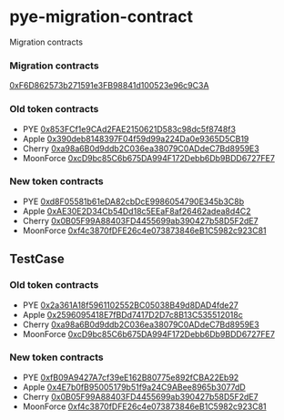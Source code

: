 # pye-migration-contract
Migration contracts

### Migration contracts
[0xF6D862573b271591e3FB98841d100523e96c9C3A](https://bscscan.com/address/0xF6D862573b271591e3FB98841d100523e96c9C3A)

### Old token contracts
- PYE [0x853FCf1e9CAd2FAE2150621D583c98dc5f8748f3](https://bscscan.com/address/0x853FCf1e9CAd2FAE2150621D583c98dc5f8748f3)
- Apple [0x390deb8148397F04f59d99a224Da0e9365D5CB19](https://bscscan.com/address/0x390deb8148397F04f59d99a224Da0e9365D5CB19)
- Cherry [0xa98a6B0d9ddb2C036ea38079C0ADdeC7Bd8959E3](https://bscscan.com/address/0xa98a6B0d9ddb2C036ea38079C0ADdeC7Bd8959E3)
- MoonForce [0xcD9bc85C6b675DA994F172Debb6Db9BDD6727FE7](https://bscscan.com/address/0xcD9bc85C6b675DA994F172Debb6Db9BDD6727FE7)

### New token contracts
- PYE [0xd8F05581b61eDA82cbDcE9986054790E345b3C8b](https://bscscan.com/address/0xd8F05581b61eDA82cbDcE9986054790E345b3C8b)
- Apple [0xAE30E2D34Cb54Dd18c5EEaF8af26462adea8d4C2](https://bscscan.com/address/0xAE30E2D34Cb54Dd18c5EEaF8af26462adea8d4C2)
- Cherry [0x0B05F99A88403FD4455699ab390427b58D5F2dE7](https://bscscan.com/address/0x0B05F99A88403FD4455699ab390427b58D5F2dE7)
- MoonForce [0xf4c3870fDFE26c4e073873846eB1C5982c923C81](https://bscscan.com/address/0xf4c3870fDFE26c4e073873846eB1C5982c923C81)

    
## TestCase

### Old token contracts
- PYE [0x2a361A18f5961102552BC05038B49d8DAD4fde27](https://bscscan.com/address/0x2a361A18f5961102552BC05038B49d8DAD4fde27)
- Apple [0x2596095418E7fBDd7417D2D7c8B13C535512018c](https://bscscan.com/address/0x2596095418E7fBDd7417D2D7c8B13C535512018c)
- Cherry [0xa98a6B0d9ddb2C036ea38079C0ADdeC7Bd8959E3](https://bscscan.com/address/0xa98a6B0d9ddb2C036ea38079C0ADdeC7Bd8959E3)
- MoonForce [0xcD9bc85C6b675DA994F172Debb6Db9BDD6727FE7](https://bscscan.com/address/0xcD9bc85C6b675DA994F172Debb6Db9BDD6727FE7)

### New token contracts
- PYE [0xfB09A9427A7cf39eE162B80775e892fCBA22Eb92](https://bscscan.com/address/0xfB09A9427A7cf39eE162B80775e892fCBA22Eb92)
- Apple [0x4E7b0fB95005179b51f9a24C9ABee8965b3077dD](https://bscscan.com/address/0x4E7b0fB95005179b51f9a24C9ABee8965b3077dD)
- Cherry [0x0B05F99A88403FD4455699ab390427b58D5F2dE7](https://bscscan.com/address/0x0B05F99A88403FD4455699ab390427b58D5F2dE7)
- MoonForce [0xf4c3870fDFE26c4e073873846eB1C5982c923C81](https://bscscan.com/address/0xf4c3870fDFE26c4e073873846eB1C5982c923C81)
